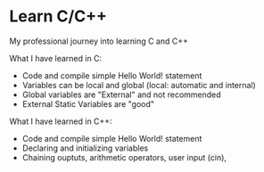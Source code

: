 # Learn C/C++

My professional journey into learning C and C++

What I have learned in C:

- Code and compile simple Hello World! statement
- Variables can be local and global (local: automatic and internal)
- Global variables are "External" and not recommended
- External Static Variables are "good"

What I have learned in C++:

- Code and compile simple Hello World! statement
- Declaring and initializing variables
- Chaining ouptuts, arithmetic operators, user input (cin),